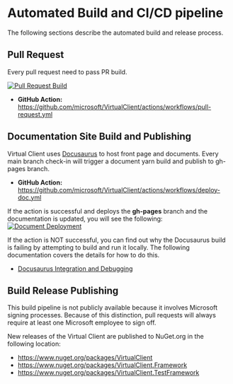 # Automated Build and CI/CD pipeline
The following sections describe the automated build and release process.


## Pull Request
Every pull request need to pass PR build.

[![Pull Request Build](https://github.com/microsoft/VirtualClient/actions/workflows/pull-request.yml/badge.svg)](https://github.com/microsoft/VirtualClient/actions/workflows/pull-request.yml)
- **GitHub Action:** https://github.com/microsoft/VirtualClient/actions/workflows/pull-request.yml


## Documentation Site Build and Publishing

Virtual Client uses [Docusaurus](https://docusaurus.io/) to host front page and documents. Every main branch check-in will trigger a document yarn build and publish to gh-pages branch.

- **GitHub Action:** https://github.com/microsoft/VirtualClient/actions/workflows/deploy-doc.yml

If the action is successful and deploys the **gh-pages** branch and the documentation is updated, you will see the following:  
[![Document Deployment](https://github.com/microsoft/VirtualClient/actions/workflows/pages/pages-build-deployment/badge.svg)](https://github.com/microsoft/VirtualClient/actions/workflows/pages/pages-build-deployment)

If the action is NOT successful, you can find out why the Docusaurus build is failing by attempting to build and run it locally. The following documentation
covers the details for how to do this.

- [Docusaurus Integration and Debugging](https://github.com/microsoft/VirtualClient/blob/main/website/README.md)


## Build Release Publishing
This build pipeline is not publicly available because it involves Microsoft signing processes. Because of this distinction, pull requests will
always require at least one Microsoft employee to sign off.

New releases of the Virtual Client are published to NuGet.org in the following location:
- https://www.nuget.org/packages/VirtualClient
- https://www.nuget.org/packages/VirtualClient.Framework
- https://www.nuget.org/packages/VirtualClient.TestFramework